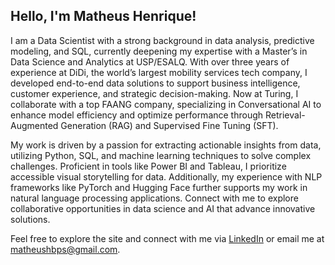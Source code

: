 ## Hello, I'm Matheus Henrique!

I am a Data Scientist with a strong background in data analysis, predictive modeling, and SQL, currently deepening my expertise with a Master’s in Data Science and Analytics at USP/ESALQ. With over three years of experience at DiDi, the world’s largest mobility services tech company, I developed end-to-end data solutions to support business intelligence, customer experience, and strategic decision-making. Now at Turing, I collaborate with a top FAANG company, specializing in Conversational AI to enhance model efficiency and optimize performance through Retrieval-Augmented Generation (RAG) and Supervised Fine Tuning (SFT).

My work is driven by a passion for extracting actionable insights from data, utilizing Python, SQL, and machine learning techniques to solve complex challenges. Proficient in tools like Power BI and Tableau, I prioritize accessible visual storytelling for data. Additionally, my experience with NLP frameworks like PyTorch and Hugging Face further supports my work in natural language processing applications. Connect with me to explore collaborative opportunities in data science and AI that advance innovative solutions.

Feel free to explore the site and connect with me via [LinkedIn](https://www.linkedin.com/in/matheushbps/) or email me at [matheushbps@gmail.com](mailto:matheushbps@gmail.com).
